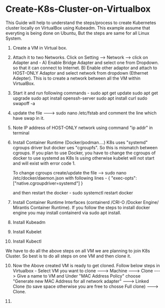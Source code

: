 # Create-K8s-Cluster-on-Virtualbox
This Guide will help to understand the steps/process to create Kubernetes cluster locally on VirtualBox using Kubeadm.
This example assume that everyting is being done on Ubuntu, But the steps are same for all Linux System.

1. Create a VM in Virtual box. 
2. Attach it to two Networks. Click on Setting -->  Network --> click on Adapter and -
    A) Enable Bridge Adapter and select one from Dropdown. so that it can connect to Internet.
    B) Enable other adaptor and attach to HOST-ONLY Adaptor and select network from dropdown (Ethernet Adepter). This is to create a network between all the VM within              VirtualBox.
    
3. Start it and run following commands -
    sudo apt get update
    sudo apt get upgrade
    sudo apt install openssh-server
    sudo apt install curl
    sudo swapoff -a
    
4. update the file ---> sudo nano /etc/fstab  and comment the line which have swap in it.

5. Note IP address of HOST-ONLY network using command "ip addr" in terminal

5. Install Container Runtime (Docker/podman....)
   K8s uses "systemd" cgroups driver but docker ues "cgroupfs". So this is mismatch between cgroups. If you plan to use Docker, you have to change the cgroups of docker to    use systemd as K8s Is using otherwise kubelet will not start and will exist with error code 1. 
   
   To change cgroups create/update the file -->  sudo nano /etc/docker/daemon.json  with following lines - 
   {
  "exec-opts": ["native.cgroupdriver=systemd"]
   }
   
   and then restart the docker  -  sudo systemctl restart docker

6. Install Container Runtime Interfaces (containerd /CRI-O /Docker Engine/ Mirantis Container Runtime). 
   If you follow the steps to install docker engine you may install containerd via sudo apt install.
   
7. Install Kubeadm
8. Install Kubelet
9. Install Kubectl



We have to do all the above steps on all VM we are planning to join K8s Cluster. So best is to do all steps on one VM and then clone it.


10. Now the Above created VM is ready to get cloned. Follow below steps in Virtualbox -
   Select VM you want to clone   --->  Machine  ---> Clone  --->  Give a name to VM and Under "MAC Address Policy"  choose "Generate new MAC Address for all network          adapter"      --->  Linked Clone (to save space otherwise you are free to chosse Full clone)  ---> Clone.
   
 11. 
   
